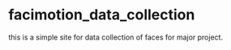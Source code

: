 # facimotion_data_collection
this is a simple site for data collection of faces for major project.


# 